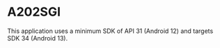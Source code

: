 # A202SGI

This application uses a minimum SDK of API 31 (Android 12) and targets SDK 34 (Android 13).